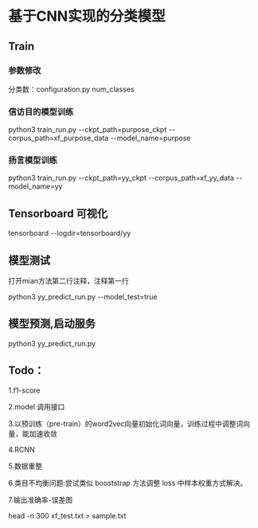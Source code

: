 # 基于CNN实现的分类模型

## Train
### 参数修改
分类数：configuration.py num_classes

### 信访目的模型训练

python3 train_run.py --ckpt_path=purpose_ckpt --corpus_path=xf_purpose_data --model_name=purpose

### 扬言模型训练

python3 train_run.py --ckpt_path=yy_ckpt --corpus_path=xf_yy_data --model_name=yy

## Tensorboard 可视化

tensorboard --logdir=tensorboard/yy

## 模型测试
打开mian方法第二行注释，注释第一行

python3 yy_predict_run.py --model_test=true

## 模型预测,启动服务
python3 yy_predict_run.py


## Todo：
1.f1-score

2.model 调用接口

3.以预训练（pre-train）的word2vec向量初始化词向量，训练过程中调整词向量，能加速收敛

4.RCNN

5.数据重整

6.类目不均衡问题:尝试类似 booststrap 方法调整 loss 中样本权重方式解决。

7.输出准确率-误差图

head -n 300 xf_test.txt > sample.txt
